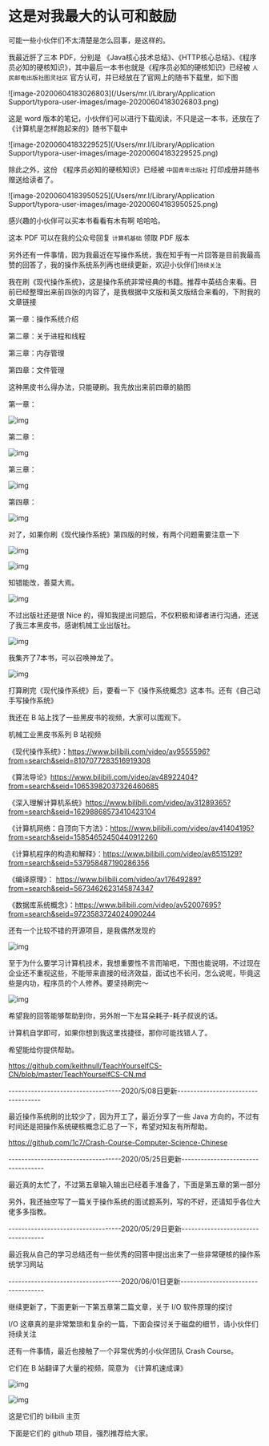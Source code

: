# 这是对我最大的认可和鼓励

可能一些小伙伴们不太清楚是怎么回事，是这样的。

我最近肝了三本 PDF，分别是 《Java核心技术总结》、《HTTP核心总结》、《程序员必知的硬核知识》，其中最后一本书也就是《程序员必知的硬核知识》已经被 `人民邮电出版社图灵社区` 官方认可，并已经放在了官网上的随书下载里，如下图

![image-20200604183026803](/Users/mr.l/Library/Application Support/typora-user-images/image-20200604183026803.png)

这是 word 版本的笔记，小伙伴们可以进行下载阅读，不只是这一本书，还放在了 《计算机是怎样跑起来的》随书下载中

![image-20200604183229525](/Users/mr.l/Library/Application Support/typora-user-images/image-20200604183229525.png)

除此之外，这份 《程序员必知的硬核知识》已经被 `中国青年出版社` 打印成册并随书赠送给读者了。

![image-20200604183950525](/Users/mr.l/Library/Application Support/typora-user-images/image-20200604183950525.png)

感兴趣的小伙伴可以买本书看看有木有啊 哈哈哈。

这本 PDF 可以在我的公众号回复 `计算机基础` 领取 PDF 版本



另外还有一件事情，因为我最近在写操作系统，我在知乎有一片回答是目前我最高赞的回答了，我的操作系统系列再也继续更新，欢迎小伙伴们`持续关注`

我在刷《现代操作系统》，这是操作系统非常经典的书籍。推荐中英结合来看。目前已经整理出来前四张的内容了，是我根据中文版和英文版结合来看的，下附我的文章链接

第一章：操作系统介绍



第二章：关于进程和线程



第三章：内存管理 



第四章：文件管理



这种黑皮书么得办法，只能硬刷。我先放出来前四章的脑图

第一章：

![img](https://pic2.zhimg.com/80/v2-b64f4798b32cbecf70b337425f6abf5a_1440w.jpg)

第二章：

![img](https://pic4.zhimg.com/80/v2-814243c9ed4c7d44f76481b9e2e92be1_1440w.jpg)

第三章：

![img](https://pic4.zhimg.com/80/v2-43f79a287a8bedcd4e8db5e2cceb2108_1440w.jpg)

第四章：

![img](https://pic2.zhimg.com/80/v2-3a603fba1f52711de34ecf680e210731_1440w.jpg)

对了，如果你刷《现代操作系统》第四版的时候，有两个问题需要注意一下

![img](https://pic2.zhimg.com/80/v2-11da108e6f9f51176af381ed6c5d85cb_1440w.jpg)

![img](https://pic3.zhimg.com/80/v2-5f53a6266238127ba51cd13ba2b8f69f_1440w.jpg)

知错能改，善莫大焉。

![img](https://pic3.zhimg.com/80/v2-9640d526b275a7f52b02518de077bcaa_1440w.jpg)

不过出版社还是很 Nice 的，得知我提出问题后，不仅积极和译者进行沟通，还送了我三本黑皮书，感谢机械工业出版社。

![img](https://pic4.zhimg.com/80/v2-29d49af7a9f68448649d252ea9ea3d80_1440w.jpg)

我集齐了7本书，可以召唤神龙了。

![img](https://pic3.zhimg.com/80/v2-9ac22cd4f1647821f9001fd41e2f4282_1440w.jpg)

打算刷完《现代操作系统》后，要看一下《操作系统概念》这本书。还有《自己动手写操作系统》

我还在 B 站上找了一些黑皮书的视频，大家可以围观下。

机械工业黑皮书系列 B 站视频

《现代操作系统》：https://www.bilibili.com/video/av9555596?from=search&seid=8107077283516919308

《算法导论》https://www.bilibili.com/video/av48922404?from=search&seid=10653982037326460685

《深入理解计算机系统》https://www.bilibili.com/video/av31289365?from=search&seid=16298868573410423104

《计算机网络：自顶向下方法》：https://www.bilibili.com/video/av41404195?from=search&seid=15854652450440912260

《计算机程序的构造和解释》：https://www.bilibili.com/video/av8515129?from=search&seid=537958487190286356

《编译原理》： https://www.bilibili.com/video/av17649289?from=search&seid=5673462623145874347

《数据库系统概念》：https://www.bilibili.com/video/av52007695?from=search&seid=9723583724024090244

还有一个比较不错的开源项目，是我偶然发现的



![img](https://pic4.zhimg.com/80/v2-9df902fc788a88b85f7e11b2027636d9_1440w.jpg)

至于为什么要学习计算机技术，我想重要性不言而喻吧，下图也能说明，不过现在企业还不重视这些，不能带来直接的经济效益，面试也不长问，怎么说呢，毕竟这些是内功，程序员的个人修养。要坚持刷完～

![img](https://pic3.zhimg.com/80/v2-676bed63359df576cec793347a6b1aed_1440w.jpg)

希望我的回答能够帮助到你，另外附一下左耳朵耗子-耗子叔说的话。

计算机自学即可，如果你想到我这里找捷径，那你可能找错人了。

希望能给你提供帮助。

https://github.com/keithnull/TeachYourselfCS-CN/blob/master/TeachYourselfCS-CN.md



-----------------------------------2020/5/08日更新-----------------------------------

最近操作系统刷的比较少了，因为开工了，最近分享了一些 Java 方向的，不过有时间还是把操作系统硬核概念汇总了一下，希望对知友有所帮助。



https://github.com/1c7/Crash-Course-Computer-Science-Chinese



-----------------------------------2020/05/25日更新-----------------------------------

最近真的太忙了，不过第五章输入输出已经着手准备了，下面是第五章的第一部分



另外，我还抽空写了一篇关于操作系统的面试题系列，写的不好，还请知乎各位大佬多多指教。





-----------------------------------2020/05/29日更新-----------------------------------

最近我从自己的学习总结还有一些优秀的回答中提出出来了一些非常硬核的操作系统学习网站





-----------------------------------2020/06/01日更新-----------------------------------

继续更新了，下面更新一下第五章第二篇文章，关于 I/O 软件原理的探讨





I/O 这章真的是非常繁琐和复杂的一篇，下面会探讨关于磁盘的细节，请小伙伴们持续关注

还有一件事情，最近也接触了一个非常优秀的小伙伴团队 Crash Course。

它们在 B 站翻译了大量的视频，简意为 《计算机速成课》 

![img](https://pic2.zhimg.com/80/v2-c001f49e5aa3809d3d6e8ee1e938011e_1440w.jpg)

![img](https://pic2.zhimg.com/80/v2-e711911a8a6863479984473e76afcfce_1440w.jpg)

这是它们的 bilibili 主页 



下面是它们的 github 项目，强烈推荐给大家。



